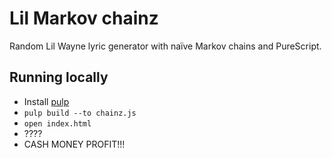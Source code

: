 # Lil Markov chainz

Random Lil Wayne lyric generator with naïve Markov chains and PureScript.


## Running locally

* Install [pulp](https://github.com/bodil/pulp)
* `pulp build --to chainz.js`
* `open index.html`
* ????
* CASH MONEY PROFIT!!!
